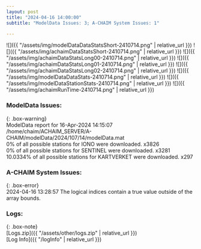 ```yaml
---
layout: post
title: "2024-04-16 14:00:00"
subtitle: "ModelData Issues: 3; A-CHAIM System Issues: 1"

---
```


![]({{ "/assets/img/modelDataDataStatsShort-2410714.png" | relative_url }})
![]({{ "/assets/img/achaimDataStatsShort-2410714.png" | relative_url }})
![]({{ "/assets/img/achaimDataStatsLong00-2410714.png" | relative_url }})
![]({{ "/assets/img/achaimDataStatsLong01-2410714.png" | relative_url }})
![]({{ "/assets/img/achaimDataStatsLong02-2410714.png" | relative_url }})
![]({{ "/assets/img/modelDataDataStats-2410714.png" | relative_url }})
![]({{ "/assets/img/modelDataStationStats-2410714.png" | relative_url }})
![]({{ "/assets/img/achaimRunTime-2410714.png" | relative_url }})


### ModelData Issues:  
  
{: .box-warning}  
 ModelData report for 16-Apr-2024 14:15:07   
 /home/chaim/ACHAIM_SERVER/A-CHAIM/modelData/2024/107/14/modelData.mat   
 0% of all possible stations for IONO were downloaded. x3826   
 0% of all possible stations for SENTINEL were downloaded. x3281   
 10.0334% of all possible stations for KARTVERKET were downloaded. x297   
  
### A-CHAIM System Issues:  
  
{: .box-error}  
2024-04-16 13:28:57 The logical indices contain a true value outside of the array bounds.  

### Logs:  
  
{: .box-note}  
[Logs.zip]({{ "/assets/other/logs.zip" | relative_url }})  
[Log Info]({{ "/logInfo" | relative_url }})  
